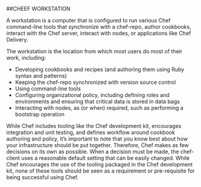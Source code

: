 ##CHEEF WORKSTATION


A workstation is a computer that is configured to run various Chef command-line tools that synchronize with a chef-repo, author cookbooks, interact with the Chef server, interact with nodes, or applications like Chef Delivery.

The workstation is the location from which most users do most of their work, including:

* Developing cookbooks and recipes (and authoring them using Ruby syntax and patterns)
* Keeping the chef-repo synchronized with version source control
* Using command-line tools
* Configuring organizational policy, including defining roles and environments and ensuring that critical data is stored in data bags
* Interacting with nodes, as (or when) required, such as performing a bootstrap operation

While Chef includes tooling like the Chef development kit, encourages integration and unit testing, and defines workflow around cookbook authoring and policy, it’s important to note that you know best about how your infrastructure should be put together. Therefore, Chef makes as few decisions on its own as possible. When a decision must be made, the chef-client uses a reasonable default setting that can be easily changed. While Chef encourages the use of the tooling packaged in the Chef development kit, none of these tools should be seen as a requirement or pre-requisite for being successful using Chef.

